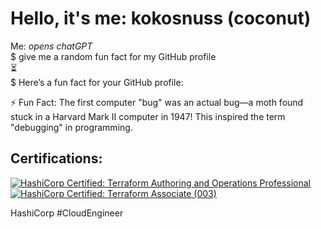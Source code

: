 # Hello, it's me: kokosnuss (coconut)
Me: *opens chatGPT*  
$ give me a random fun fact for my GitHub profile  
:hourglass_flowing_sand:  
$ Here’s a fun fact for your GitHub profile:

⚡ Fun Fact: The first computer "bug" was an actual bug—a moth found stuck in a Harvard Mark II computer in 1947! This inspired the term "debugging" in programming.

Certifications:
---
<!--START_SECTION:badges-->
[![HashiCorp Certified: Terraform Authoring and Operations Professional](https://images.credly.com/size/110x110/images/1229ce48-f435-4832-8afe-c33d17fa643b/image.png)](http://www.credly.com/badges/b09c4c1d-66e6-4762-b480-0fbc327e78ba "HashiCorp Certified: Terraform Authoring and Operations Professional")
[![HashiCorp Certified: Terraform Associate (003)](https://images.credly.com/size/110x110/images/85b9cfc4-257a-4742-878c-4f7ab4a2631b/image.png)](http://www.credly.com/badges/3df18843-503c-490d-99b0-73008ede66ff "HashiCorp Certified: Terraform Associate (003)")
<!--END_SECTION:badges-->
HashiCorp #CloudEngineer

<!--
**kokosnuss/kokosnuss** is a ✨ _special_ ✨ repository because its `README.md` (this file) appears on your GitHub profile.


Here are some ideas to get you started:

- 🔭 I’m currently working on ...
- 🌱 I’m currently learning ...
- 👯 I’m looking to collaborate on ...
- 🤔 I’m looking for help with ...
- 💬 Ask me about ...
- 📫 How to reach me: ...
- 😄 Pronouns: ...
- ⚡ Fun fact: ...
-->
